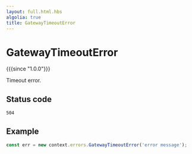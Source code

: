 ```yaml
---
layout: full.html.hbs
algolia: true
title: GatewayTimeoutError
---
```



# GatewayTimeoutError

{{{since "1.0.0"}}}

Timeout error.

## Status code

`504`

## Example

```js
const err = new context.errors.GatewayTimeoutError('error message');
```

